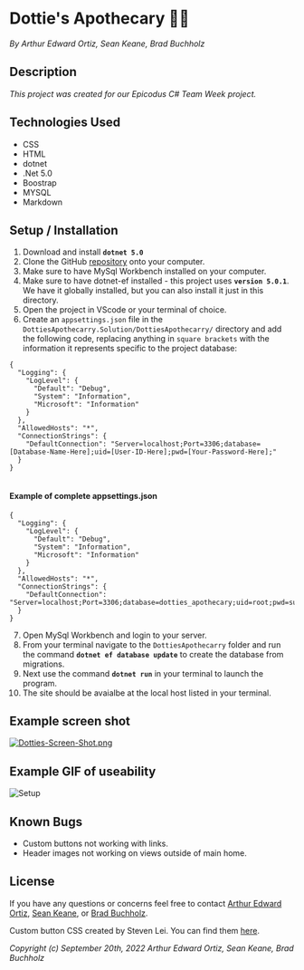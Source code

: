 # Dottie's Apothecary :mage_woman:
_By Arthur Edward Ortiz, Sean Keane, Brad Buchholz_

## Description

_This project was created for our Epicodus C# Team Week project._ 

## Technologies Used 
* CSS
* HTML 
* dotnet
* .Net 5.0
* Boostrap
* MYSQL
* Markdown       

## Setup / Installation 

1. Download and install **`dotnet 5.0`**
2. Clone the GitHub [repository](https://github.com/ArthurEOrtiz/DottiesApothecarry.Solution.git) onto your computer.
3. Make sure to have MySql Workbench installed on your computer.
4. Make sure to have dotnet-ef installed - this project uses **`version 5.0.1`**. We have it globally installed, but you can also install it just in this directory. 
5. Open the project in VScode or your terminal of choice. 
6. Create an `appsettings.json` file in the `DottiesApothecarry.Solution/DottiesApothecarry/` directory and add the following code, replacing anything in `square brackets` with the information it represents specific to the project database:

```
{
  "Logging": {
    "LogLevel": {
      "Default": "Debug",
      "System": "Information",
      "Microsoft": "Information"
    }
  },
  "AllowedHosts": "*",
  "ConnectionStrings": {
    "DefaultConnection": "Server=localhost;Port=3306;database=[Database-Name-Here];uid=[User-ID-Here];pwd=[Your-Password-Here];"
  }
}


```
#### Example of complete appsettings.json
```
{
  "Logging": {
    "LogLevel": {
      "Default": "Debug",
      "System": "Information",
      "Microsoft": "Information"
    }
  },
  "AllowedHosts": "*",
  "ConnectionStrings": {
    "DefaultConnection": "Server=localhost;Port=3306;database=dotties_apothecary;uid=root;pwd=superawesomestrongpassword;"
  }
}
```
7. Open MySql Workbench and login to your server.
8. From your terminal navigate to the `DottiesApothecarry` folder and run the command **`dotnet ef database update`** to create the database from migrations.
9. Next use the command **`dotnet run`** in your terminal to launch the program.
10. The site should be avaialbe at the local host listed in your terminal. 

## Example screen shot
[![Dotties-Screen-Shot.png](https://i.postimg.cc/dV6677FB/Dotties-Screen-Shot.png)](https://postimg.cc/4YKVqxm7)

## Example GIF of useability
![Setup](Dotties-Gif.gif)

## Known Bugs 
* Custom buttons not working with links.
* Header images not working on views outside of main home. 
## License

If you have any questions or concerns feel free to contact [Arthur Edward Ortiz](mailto:Ortiz.Arthur.E@gmail.com), [Sean Keane](mailto:code@sean-keane.com), or [Brad Buchholz](mailto:bradbuchholz@gmail.com).

Custom button CSS created by Steven Lei. You can find them [here](https://getcssscan.com/css-buttons-examples). 

_Copyright (c) September 20th, 2022 Arthur Edward Ortiz, Sean Keane, Brad Buchholz_